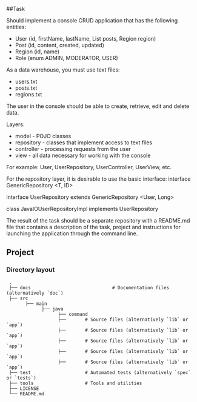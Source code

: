 ##Task

Should implement a console CRUD application that has the following entities:

* User (id, firstName, lastName, List <Post> posts, Region region)
* Post (id, content, created, updated)
* Region (id, name)
* Role (enum ADMIN, MODERATOR, USER)


 As a data warehouse, you must use text files:

 * users.txt
 * posts.txt
 * regions.txt

 The user in the console should be able to create, retrieve, edit and delete data.

 Layers:

 * model - POJO classes
 * repository - classes that implement access to text files
 * controller - processing requests from the user
 * view - all data necessary for working with the console

 For example: User, UserRepository, UserController, UserView, etc.

 For the repository layer, it is desirable to use the basic interface:
 interface GenericRepository <T, ID>

 interface UserRepository extends GenericRepository <User, Long>

 class JavaIOUserRepositoryImpl implements UserRepository

 The result of the task should be a separate repository with a README.md file that contains a description of the task, project and instructions for launching the application through the command line.
 
 ## Project
 
 ### Directory layout
 
     .
     ├── docs                              # Documentation files (alternatively `doc`)
     ├── src
           ├── main
                 ├── java
                       ├── command          
                       ├──       # Source files (alternatively `lib` or `app`)
                       ├──       # Source files (alternatively `lib` or `app`)
                       ├──       # Source files (alternatively `lib` or `app`)
                       ├──       # Source files (alternatively `lib` or `app`)
                       ├──       # Source files (alternatively `lib` or `app`)
     ├── test                    # Automated tests (alternatively `spec` or `tests`)
     ├── tools                   # Tools and utilities
     ├── LICENSE
     └── README.md

